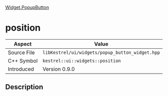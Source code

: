 [Widget.PopupButton](index.md)
# position
| Aspect | Value |
| --- | --- |
| Source File | `libKestrel/ui/widgets/popup_button_widget.hpp` |
| C++ Symbol | `kestrel::ui::widgets::position` |
| Introduced | Version 0.9.0 |
## Description
